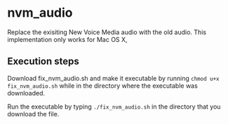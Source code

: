 # nvm_audio
Replace the exisiting New Voice Media audio with the old audio. This implementation only works for Mac OS X,

## Execution steps
Download fix_nvm_audio.sh and make it executable by running `chmod u+x fix_nvm_audio.sh` while in the directory where the executable was downloaded.

Run the executable by typing `./fix_nvm_audio.sh` in the directory that you download the file.
